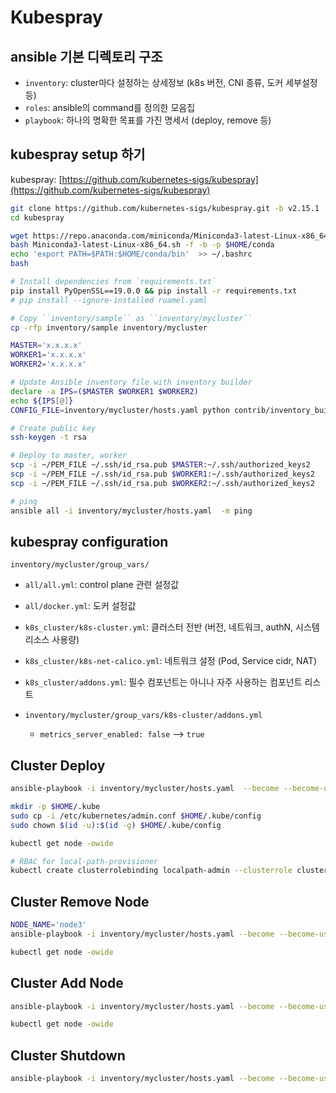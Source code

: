 # Kubespray

## ansible 기본 디렉토리 구조

- `inventory`: cluster마다 설정하는 상세정보 (k8s 버전, CNI 종류, 도커 세부설정 등)
- `roles`: ansible의 command를 정의한 모음집
- `playbook`: 하나의 명확한 목표를 가진 명세서 (deploy, remove 등)

## kubespray setup 하기

kubespray: [https://github.com/kubernetes-sigs/kubespray](https://github.com/kubernetes-sigs/kubespray)

```bash
git clone https://github.com/kubernetes-sigs/kubespray.git -b v2.15.1
cd kubespray

wget https://repo.anaconda.com/miniconda/Miniconda3-latest-Linux-x86_64.sh
bash Miniconda3-latest-Linux-x86_64.sh -f -b -p $HOME/conda
echo 'export PATH=$PATH:$HOME/conda/bin'  >> ~/.bashrc
bash

# Install dependencies from `requirements.txt`
pip install PyOpenSSL==19.0.0 && pip install -r requirements.txt
# pip install --ignore-installed ruamel.yaml

# Copy ``inventory/sample`` as ``inventory/mycluster``
cp -rfp inventory/sample inventory/mycluster

MASTER='x.x.x.x'
WORKER1='x.x.x.x'
WORKER2='x.x.x.x'

# Update Ansible inventory file with inventory builder
declare -a IPS=($MASTER $WORKER1 $WORKER2)
echo ${IPS[@]}
CONFIG_FILE=inventory/mycluster/hosts.yaml python contrib/inventory_builder/inventory.py ${IPS[@]}

# Create public key
ssh-keygen -t rsa

# Deploy to master, worker
scp -i ~/PEM_FILE ~/.ssh/id_rsa.pub $MASTER:~/.ssh/authorized_keys2
scp -i ~/PEM_FILE ~/.ssh/id_rsa.pub $WORKER1:~/.ssh/authorized_keys2
scp -i ~/PEM_FILE ~/.ssh/id_rsa.pub $WORKER2:~/.ssh/authorized_keys2

# ping
ansible all -i inventory/mycluster/hosts.yaml  -m ping
```

## kubespray configuration

`inventory/mycluster/group_vars/`

- `all/all.yml`: control plane 관련 설정값
- `all/docker.yml`: 도커 설정값
- `k8s_cluster/k8s-cluster.yml`: 클러스터 전반 (버전, 네트워크, authN, 시스템 리소스 사용량)
- `k8s_cluster/k8s-net-calico.yml`: 네트워크 설정 (Pod, Service cidr, NAT)
- `k8s_cluster/addons.yml`: 필수 컴포넌트는 아니나 자주 사용하는 컴포넌트 리스트


- `inventory/mycluster/group_vars/k8s-cluster/addons.yml`
    - `metrics_server_enabled: false` --> `true`

## Cluster Deploy

```bash
ansible-playbook -i inventory/mycluster/hosts.yaml  --become --become-user=root cluster.yml

mkdir -p $HOME/.kube
sudo cp -i /etc/kubernetes/admin.conf $HOME/.kube/config
sudo chown $(id -u):$(id -g) $HOME/.kube/config

kubectl get node -owide

# RBAC for local-path-provisioner
kubectl create clusterrolebinding localpath-admin --clusterrole cluster-admin --serviceaccount=local-path-storage:local-path-provisioner-service-account
```

## Cluster Remove Node

```bash
NODE_NAME='node3'
ansible-playbook -i inventory/mycluster/hosts.yaml --become --become-user=root -e node=$NODE_NAME remove-node.yml

kubectl get node -owide
```


## Cluster Add Node

```bash
ansible-playbook -i inventory/mycluster/hosts.yaml --become --become-user=root scale.yml

kubectl get node -owide
```

## Cluster Shutdown

```bash
ansible-playbook -i inventory/mycluster/hosts.yaml --become --become-user=root reset.yml
```
